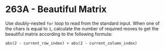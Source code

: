# 263A - Beautiful Matrix

Use doubly-nested `for` loop to read from the standard input. When one
of the chars is equal to `1`, calculate the number of required moves
to get the beautiful matrix according to the following formula:
```
abs(2 - current_row_index) + abs(2 - current_column_index)
```
